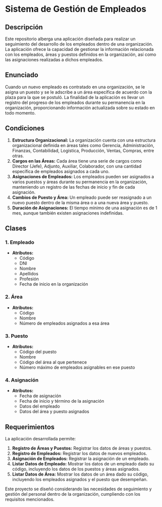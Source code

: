 # Sistema de Gestión de Empleados

## Descripción

Este repositorio alberga una aplicación diseñada para realizar un seguimiento del desarrollo de los empleados dentro de una organización. La aplicación ofrece la capacidad de gestionar la información relacionada con los empleados, áreas y puestos definidos en la organización, así como las asignaciones realizadas a dichos empleados.

## Enunciado

Cuando un nuevo empleado es contratado en una organización, se le asigna un puesto y se le adscribe a un área específica de acuerdo con la plaza para la que se postuló. La finalidad de la aplicación es llevar un registro del progreso de los empleados durante su permanencia en la organización, proporcionando información actualizada sobre su estado en todo momento.

## Condiciones

1. **Estructura Organizacional:** La organización cuenta con una estructura organizacional definida en áreas tales como Gerencia, Administración, Finanzas, Contabilidad, Logística, Producción, Ventas, Compras, entre otras.
2. **Cargos en las Áreas:** Cada área tiene una serie de cargos como Director (Jefe), Adjunto, Auxiliar, Colaborador, con una cantidad específica de empleados asignados a cada uno.
3. **Asignaciones de Empleados:** Los empleados pueden ser asignados a varios puestos y áreas durante su permanencia en la organización, manteniendo un registro de las fechas de inicio y fin de cada asignación.
4. **Cambios de Puesto y Área:** Un empleado puede ser reasignado a un nuevo puesto dentro de la misma área o a una nueva área y puesto.
5. **Duración de Asignaciones:** El tiempo mínimo de una asignación es de 1 mes, aunque también existen asignaciones indefinidas.

## Clases

### 1. Empleado
- **Atributos:**
  - Código
  - DNI
  - Nombre
  - Apellidos
  - Profesión
  - Fecha de inicio en la organización

### 2. Área
- **Atributos:**
  - Código
  - Nombre
  - Número de empleados asignados a esa área

### 3. Puesto
- **Atributos:**
  - Código del puesto
  - Nombre
  - Código del área al que pertenece
  - Número máximo de empleados asignables en ese puesto

### 4. Asignación
- **Atributos:**
  - Fecha de asignación
  - Fecha de inicio y término de la asignación
  - Datos del empleado
  - Datos del área y puesto asignados

## Requerimientos

La aplicación desarrollada permite:

1. **Registro de Áreas y Puestos:** Registrar los datos de áreas y puestos.
2. **Registro de Empleados:** Registrar los datos de nuevos empleados.
3. **Asignación de Empleados:** Registrar la asignación de un empleado.
4. **Listar Datos de Empleado:** Mostrar los datos de un empleado dado su código, incluyendo los datos de los puestos y áreas asignados.
5. **Listar Datos de Área:** Mostrar los datos de un área dado su código, incluyendo los empleados asignados y el puesto que desempeñan.

Este proyecto se diseñó considerando las necesidades de seguimiento y gestión del personal dentro de la organización, cumpliendo con los requisitos mencionados.
